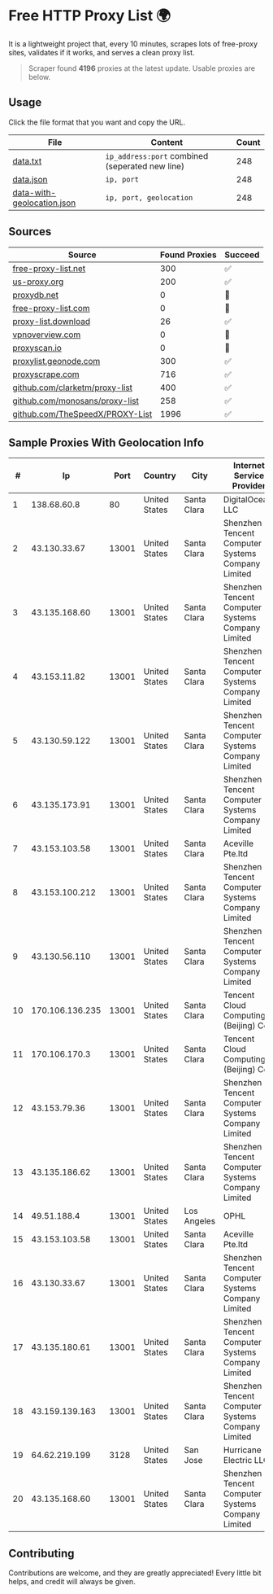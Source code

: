 
# Free HTTP Proxy List 🌍

It is a lightweight project that, every 10 minutes, scrapes lots of free-proxy sites, validates if it works, and serves a clean proxy list.


> Scraper found **4196** proxies at the latest update. Usable proxies are below.

## Usage

Click the file format that you want and copy the URL.


|File|Content|Count|
|----|-------|-----|
|[data.txt](https://raw.githubusercontent.com/themiralay/Proxy-List-World/master/data.txt)|`ip_address:port` combined (seperated new line)|248|
|[data.json](https://raw.githubusercontent.com/themiralay/Proxy-List-World/master/data.json)|`ip, port`|248|
|[data-with-geolocation.json](https://raw.githubusercontent.com/themiralay/Proxy-List-World/master/data-with-geolocation.json)|`ip, port, geolocation`|248|

## Sources

|Source|Found Proxies|Succeed|
|------|-------------|-------|
|[free-proxy-list.net](https://free-proxy-list.net)|300|✅|
|[us-proxy.org](https://www.us-proxy.org)|200|✅|
|[proxydb.net](http://proxydb.net)|0|🚫|
|[free-proxy-list.com](https://free-proxy-list.com/?page=&port=&type%5B%5D=http&type%5B%5D=https&up_time=0&search=Search)|0|🚫|
|[proxy-list.download](https://www.proxy-list.download/HTTP)|26|✅|
|[vpnoverview.com](https://vpnoverview.com/privacy/anonymous-browsing/free-proxy-servers)|0|🚫|
|[proxyscan.io](https://www.proxyscan.io)|0|🚫|
|[proxylist.geonode.com](https://proxylist.geonode.com/api/proxy-list?limit=300&page=1&sort_by=lastChecked&sort_type=desc&protocols=http,https)|300|✅|
|[proxyscrape.com](https://api.proxyscrape.com/v2/?request=displayproxies&protocol=http&timeout=10000&country=all&ssl=all&anonymity=all)|716|✅|
|[github.com/clarketm/proxy-list](https://raw.githubusercontent.com/clarketm/proxy-list/master/proxy-list-raw.txt)|400|✅|
|[github.com/monosans/proxy-list](https://raw.githubusercontent.com/monosans/proxy-list/main/proxies/http.txt)|258|✅|
|[github.com/TheSpeedX/PROXY-List](https://raw.githubusercontent.com/TheSpeedX/PROXY-List/master/http.txt)|1996|✅|


## Sample Proxies With Geolocation Info

|#|Ip|Port|Country|City|Internet Service Provider|
|-|--|----|-------|----|-------------------------|
|1|138.68.60.8|80|United States|Santa Clara|DigitalOcean, LLC|
|2|43.130.33.67|13001|United States|Santa Clara|Shenzhen Tencent Computer Systems Company Limited|
|3|43.135.168.60|13001|United States|Santa Clara|Shenzhen Tencent Computer Systems Company Limited|
|4|43.153.11.82|13001|United States|Santa Clara|Shenzhen Tencent Computer Systems Company Limited|
|5|43.130.59.122|13001|United States|Santa Clara|Shenzhen Tencent Computer Systems Company Limited|
|6|43.135.173.91|13001|United States|Santa Clara|Shenzhen Tencent Computer Systems Company Limited|
|7|43.153.103.58|13001|United States|Santa Clara|Aceville Pte.ltd|
|8|43.153.100.212|13001|United States|Santa Clara|Shenzhen Tencent Computer Systems Company Limited|
|9|43.130.56.110|13001|United States|Santa Clara|Shenzhen Tencent Computer Systems Company Limited|
|10|170.106.136.235|13001|United States|Santa Clara|Tencent Cloud Computing (Beijing) Co|
|11|170.106.170.3|13001|United States|Santa Clara|Tencent Cloud Computing (Beijing) Co|
|12|43.153.79.36|13001|United States|Santa Clara|Shenzhen Tencent Computer Systems Company Limited|
|13|43.135.186.62|13001|United States|Santa Clara|Shenzhen Tencent Computer Systems Company Limited|
|14|49.51.188.4|13001|United States|Los Angeles|OPHL|
|15|43.153.103.58|13001|United States|Santa Clara|Aceville Pte.ltd|
|16|43.130.33.67|13001|United States|Santa Clara|Shenzhen Tencent Computer Systems Company Limited|
|17|43.135.180.61|13001|United States|Santa Clara|Shenzhen Tencent Computer Systems Company Limited|
|18|43.159.139.163|13001|United States|Santa Clara|Shenzhen Tencent Computer Systems Company Limited|
|19|64.62.219.199|3128|United States|San Jose|Hurricane Electric LLC|
|20|43.135.168.60|13001|United States|Santa Clara|Shenzhen Tencent Computer Systems Company Limited|



## Contributing

Contributions are welcome, and they are greatly appreciated! Every
little bit helps, and credit will always be given.

